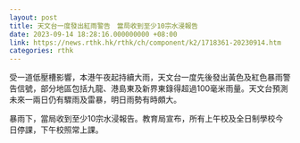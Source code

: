 ```yaml
---
layout: post
title: 天文台一度發出紅雨警告　當局收到至少10宗水浸報告
date: 2023-09-14 18:28:16.000000000 +08:00
link: https://news.rthk.hk/rthk/ch/component/k2/1718361-20230914.htm
categories: rthk
---
```


受一道低壓槽影響，本港午夜起持續大雨，天文台一度先後發出黃色及紅色暴雨警告信號，部分地區包括九龍、港島東及新界東錄得超過100毫米雨量。天文台預測未來一兩日仍有驟雨及雷暴，明日雨勢有時頗大。

暴雨下，當局收到至少10宗水浸報告。教育局宣布，所有上午校及全日制學校今日停課，下午校照常上課。
